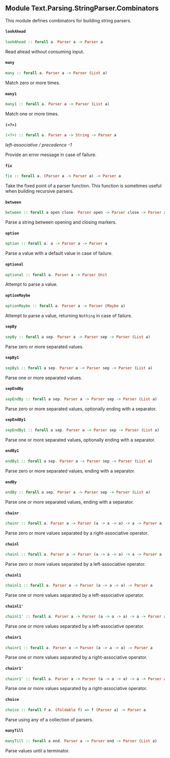 ## Module Text.Parsing.StringParser.Combinators

This module defines combinators for building string parsers.

#### `lookAhead`

``` purescript
lookAhead :: forall a. Parser a -> Parser a
```

Read ahead without consuming input.

#### `many`

``` purescript
many :: forall a. Parser a -> Parser (List a)
```

Match zero or more times.

#### `many1`

``` purescript
many1 :: forall a. Parser a -> Parser (List a)
```

Match one or more times.

#### `(<?>)`

``` purescript
(<?>) :: forall a. Parser a -> String -> Parser a
```

_left-associative / precedence -1_

Provide an error message in case of failure.

#### `fix`

``` purescript
fix :: forall a. (Parser a -> Parser a) -> Parser a
```

Take the fixed point of a parser function. This function is sometimes useful when building recursive parsers.

#### `between`

``` purescript
between :: forall a open close. Parser open -> Parser close -> Parser a -> Parser a
```

Parse a string between opening and closing markers.

#### `option`

``` purescript
option :: forall a. a -> Parser a -> Parser a
```

Parse a value with a default value in case of failure.

#### `optional`

``` purescript
optional :: forall a. Parser a -> Parser Unit
```

Attempt to parse a value.

#### `optionMaybe`

``` purescript
optionMaybe :: forall a. Parser a -> Parser (Maybe a)
```

Attempt to parse a value, returning `Nothing` in case of failure.

#### `sepBy`

``` purescript
sepBy :: forall a sep. Parser a -> Parser sep -> Parser (List a)
```

Parse zero or more separated values.

#### `sepBy1`

``` purescript
sepBy1 :: forall a sep. Parser a -> Parser sep -> Parser (List a)
```

Parse one or more separated values.

#### `sepEndBy`

``` purescript
sepEndBy :: forall a sep. Parser a -> Parser sep -> Parser (List a)
```

Parse zero or more separated values, optionally ending with a separator.

#### `sepEndBy1`

``` purescript
sepEndBy1 :: forall a sep. Parser a -> Parser sep -> Parser (List a)
```

Parse one or more separated values, optionally ending with a separator.

#### `endBy1`

``` purescript
endBy1 :: forall a sep. Parser a -> Parser sep -> Parser (List a)
```

Parse zero or more separated values, ending with a separator.

#### `endBy`

``` purescript
endBy :: forall a sep. Parser a -> Parser sep -> Parser (List a)
```

Parse one or more separated values, ending with a separator.

#### `chainr`

``` purescript
chainr :: forall a. Parser a -> Parser (a -> a -> a) -> a -> Parser a
```

Parse zero or more values separated by a right-associative operator.

#### `chainl`

``` purescript
chainl :: forall a. Parser a -> Parser (a -> a -> a) -> a -> Parser a
```

Parse zero or more values separated by a left-associative operator.

#### `chainl1`

``` purescript
chainl1 :: forall a. Parser a -> Parser (a -> a -> a) -> Parser a
```

Parse one or more values separated by a left-associative operator.

#### `chainl1'`

``` purescript
chainl1' :: forall a. Parser a -> Parser (a -> a -> a) -> a -> Parser a
```

Parse one or more values separated by a left-associative operator.

#### `chainr1`

``` purescript
chainr1 :: forall a. Parser a -> Parser (a -> a -> a) -> Parser a
```

Parse one or more values separated by a right-associative operator.

#### `chainr1'`

``` purescript
chainr1' :: forall a. Parser a -> Parser (a -> a -> a) -> a -> Parser a
```

Parse one or more values separated by a right-associative operator.

#### `choice`

``` purescript
choice :: forall f a. (Foldable f) => f (Parser a) -> Parser a
```

Parse using any of a collection of parsers.

#### `manyTill`

``` purescript
manyTill :: forall a end. Parser a -> Parser end -> Parser (List a)
```

Parse values until a terminator.


